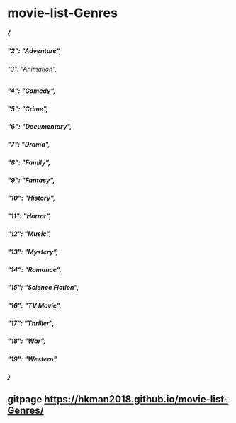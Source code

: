 # movie-list-Genres
##### {
#####  "2": "Adventure",
###### "3": "Animation",
#####  "4": "Comedy",
#####  "5": "Crime",
#####  "6": "Documentary",
#####  "7": "Drama",
#####  "8": "Family",
#####  "9": "Fantasy",
#####  "10": "History",
#####  "11": "Horror",
#####  "12": "Music",
#####  "13": "Mystery",
#####  "14": "Romance",
##### "15": "Science Fiction",
#####  "16": "TV Movie",
#####  "17": "Thriller",
#####  "18": "War",
#####  "19": "Western"
##### } 
## gitpage <https://hkman2018.github.io/movie-list-Genres/>
